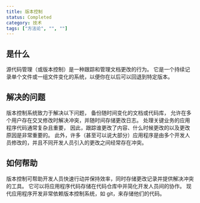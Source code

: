 ```yaml
---
title: 版本控制
status: Completed
category: 技术
tags: ["方法论", "", ""]
---
```


## 是什么

源代码管理（或版本控制）是一种跟踪和管理文档更改的行为。
它是一个持续记录单个文件或一组文件变化的系统，以便你在以后可以回退到特定版本。

## 解决的问题

版本控制系统致力于解决以下问题，
备份随时间变化的文档或代码库，
允许在多个用户存在交叉修改时解决冲突，并随时间存储更改日志。
处理关键业务的应用程序代码通常复杂且重要，
因此，跟踪谁更改了内容、什么时候更改的以及更改原因是非常重要的。 
此外，许多（甚至可以说大部分）应用程序是由多个开发人员修改的，并且不同开发人员引入的更改之间经常存在冲突。

## 如何帮助

版本控制可帮助开发人员快速行动并保持效率，同时存储更改记录并提供解决冲突的工具。
它可以将应用程序代码存储在代码仓库中并简化开发人员间的协作。
现代应用程序开发非常依赖版本控制系统，如 git，来存储他们的代码。

